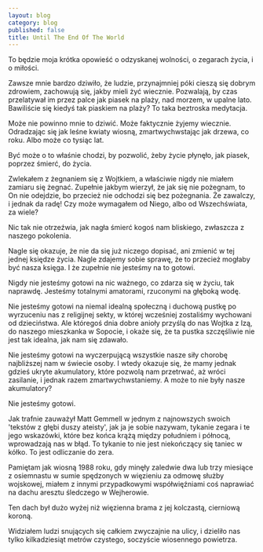 ```yaml
---
layout: blog
category: blog
published: false
title: Until The End Of The World
---
```


To będzie moja krótka opowieść o odzyskanej wolności, o zegarach życia, i o miłości.

Zawsze mnie bardzo dziwiło, że ludzie, przynajmniej póki cieszą się dobrym zdrowiem, zachowują się, jakby mieli żyć wiecznie. Pozwalają, by czas przelatywał im przez palce jak piasek na plaży, nad morzem, w upalne lato. Bawiliście się kiedyś tak piaskiem na plaży? To taka beztroska medytacja.

Może nie powinno mnie to dziwić. Może faktycznie żyjemy wiecznie. Odradzając się jak leśne kwiaty wiosną, zmartwychwstając jak drzewa, co roku. Albo może co tysiąc lat.

Być może o to właśnie chodzi, by pozwolić, żeby życie płynęło, jak piasek, poprzez śmierć, do życia.

Zwlekałem z żegnaniem się z Wojtkiem, a właściwie nigdy nie miałem zamiaru się żegnać. Zupełnie jakbym wierzył, że jak się nie pożegnam, to On nie odejdzie, bo przecież nie odchodzi się bez pożegnania. Że zawalczy, i jednak da radę! Czy może wymagałem od Niego, albo od Wszechświata, za wiele?

Nic tak nie otrzeźwia, jak nagła śmierć kogoś nam bliskiego, zwłaszcza z naszego pokolenia.

Nagle się okazuje, że nie da się już niczego dopisać, ani zmienić w tej jednej księdze życia. Nagle zdajemy sobie sprawę, że to przecież mogłaby być nasza księga. I że zupełnie nie jesteśmy na to gotowi.

Nigdy nie jesteśmy gotowi na nic ważnego, co zdarza się w życiu, tak naprawdę. Jesteśmy totalnymi amatorami, rzuconymi na głęboką wodę.

Nie jesteśmy gotowi na niemal idealną społeczną i duchową pustkę po wyrzuceniu nas z religijnej sekty, w której wcześniej zostaliśmy wychowani od dzieciństwa. Ale któregoś dnia dobre anioły przyślą do nas Wojtka z Izą, do naszego mieszkanka w Sopocie, i okaże się, że ta pustka szczęśliwie nie jest tak idealna, jak nam się zdawało.

Nie jesteśmy gotowi na wyczerpującą wszystkie nasze siły chorobę najbliższej nam w świecie osoby. I wtedy okazuje się, że mamy jednak gdzieś ukryte akumulatory, które pozwolą nam przetrwać, aż wróci zasilanie, i jednak razem zmartwychwstaniemy. A może to nie były nasze akumulatory?

Nie jesteśmy gotowi.

Jak trafnie zauważył Matt Gemmell w jednym z najnowszych swoich 'tekstów z głębi duszy ateisty', jak ja je sobie nazywam, tykanie zegara i te jego wskazówki, które bez końca krążą między południem i północą, wprowadzają nas w błąd. To tykanie to nie jest niekończący się taniec w kółko. To jest odliczanie do zera.

Pamiętam jak wiosną 1988 roku, gdy minęły zaledwie dwa lub trzy miesiące z osiemnastu w sumie spędzonych w więzieniu za odmowę służby wojskowej, miałem z innymi przypadkowymi współwięźniami coś naprawiać na dachu aresztu śledczego w Wejherowie.

Ten dach był dużo wyżej niż więzienna brama z jej kolczastą, cierniową koroną.

Widziałem ludzi snujących się całkiem zwyczajnie na ulicy, i dzieliło nas tylko kilkadziesiąt metrów czystego, soczyście wiosennego powietrza.
